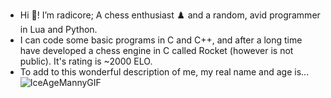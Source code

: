 - Hi 🎉! I’m radicore; A chess enthusiast ♟️ and a random, avid programmer in Lua and Python.
- I can code some basic programs in C and C++, and after a long time have developed a chess engine in C called Rocket (however is not public). It's rating is ~2000 ELO.
- To add to this wonderful description of me, my real name and age is...
![IceAgeMannyGIF](https://github.com/radicore/radicore/assets/86078764/926d857c-f892-4d61-8c84-0a7941bb99bc)

<!---
radicore/radicore is a ✨ special ✨ repository because its `README.md` (this file) appears on your GitHub profile.
You can click the Preview link to take a look at your changes.
--->
